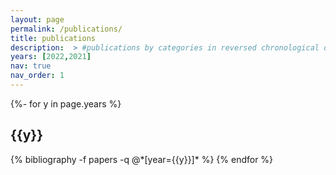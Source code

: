 ```yaml
---
layout: page
permalink: /publications/
title: publications
description:  > #publications by categories in reversed chronological order. generated by jekyll-scholar.
years: [2022,2021]
nav: true
nav_order: 1
---
```

<!-- _pages/publications.md -->
<div class="publications">

{%- for y in page.years %}
  <h2 class="year">{{y}}</h2>
  {% bibliography -f papers -q @*[year={{y}}]* %}
{% endfor %}

</div>
